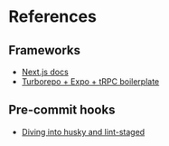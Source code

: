 # References

## Frameworks

- [Next.js docs](https://nextjs.org/docs)
- [Turborepo + Expo + tRPC boilerplate](https://github.com/gunnnnii/turbo-expo-trpc-starter)

## Pre-commit hooks

- [Diving into husky and lint-staged](https://laurieontech.com/posts/husky/)
